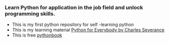 ### Learn Python for application in the job field and unlock programming skills.
* This is my first python repository for self -learning python
* This is my learning material [Python for Everybody by Charles Severance](https://books.trinket.io/pfe/index.html)
* This is free [pythonbook](https://pythonbooks.org/free-books/)
